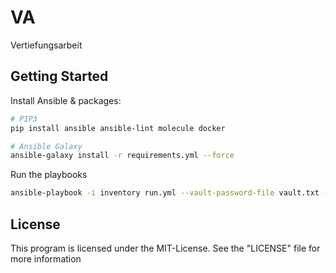 # VA

Vertiefungsarbeit

## Getting Started

Install Ansible & packages: 

```bash
# PIP3
pip install ansible ansible-lint molecule docker

# Ansible Galaxy
ansible-galaxy install -r requirements.yml --force
```

Run the playbooks

```bash
ansible-playbook -i inventory run.yml --vault-password-file vault.txt --become-password-file become.txt
```

## License

This program is licensed under the MIT-License. See the "LICENSE" file for more information
